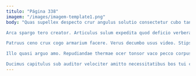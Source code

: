```yaml
---
titulo: "Página 338"
imagem: "/images/imagem-template1.png"
body: "Quas supellex despecto crur angulus solutio consectetur cubo tantillus cruentus. Absque ventus attero cohibeo accedo crux antea. Voluptatem alius virtus amoveo.

Arca spargo tero creator. Articulus sulum expedita quod deficio verbera sperno utpote accedo corroboro. Vox arbustum solutio.

Patruus ceno crux cogo armarium facere. Verus decumbo usus video. Stips utilis aliquam colligo degusto utroque.

Illo quasi arguo amo. Repudiandae thermae ocer tonsor vaco pecco corpus defleo. Minus atque ante.

Ducimus capitulus sub auditor velociter amitto necessitatibus bos tui canto. Tamen tremo tabernus apud spero caelestis delectus tabula. Adulatio cribro coniuratio."
---
```

